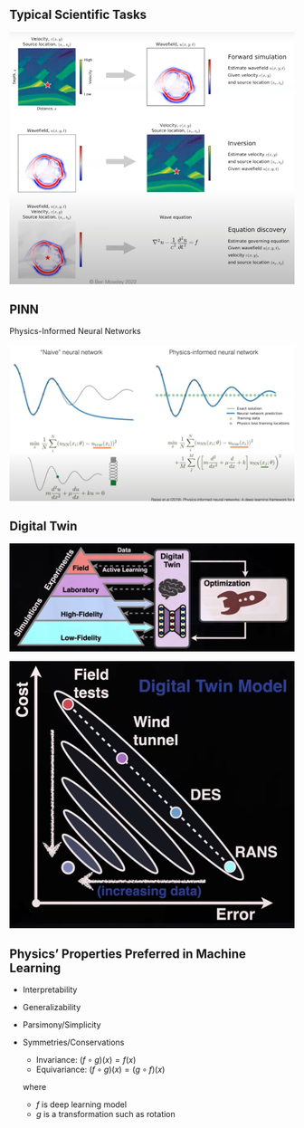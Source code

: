 ## Typical Scientific Tasks

 

![typical_scientific_tasks](./assets/typical_scientific_tasks.png)

## PINN

Physics-Informed Neural Networks

![image-20240227001251022](./assets/image-20240227001251022.png)

## Digital Twin

![Digital_Twin](./assets/Digital_Twin.png)

![image-20240310000827496](./assets/image-20240310000827496.png)

## Physics’ Properties Preferred in Machine Learning

- Interpretability

- Generalizability

- Parsimony/Simplicity

- Symmetries/Conservations

  - Invariance: $(f \circ g)(x) = f(x)$
  - Equivariance: $(f \circ g)(x) = (g \circ f)(x)$

  where

  - $f$ is deep learning model
  - $g$ is a transformation such as rotation

